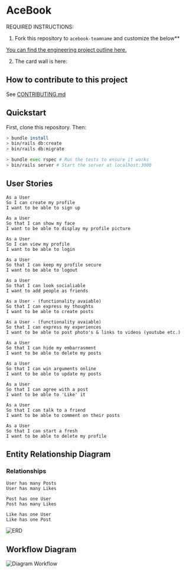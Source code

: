 # AceBook

REQUIRED INSTRUCTIONS:

1. Fork this repository to `acebook-teamname` and customize
the below**

[You can find the engineering project outline here.](https://github.com/makersacademy/course/tree/master/engineering_projects/rails)

2. The card wall is here: <please update>

## How to contribute to this project
See [CONTRIBUTING.md](CONTRIBUTING.md)

## Quickstart

First, clone this repository. Then:

```bash
> bundle install
> bin/rails db:create
> bin/rails db:migrate

> bundle exec rspec # Run the tests to ensure it works
> bin/rails server # Start the server at localhost:3000
```

## User Stories
```
As a User
So I can create my profile
I want to be able to sign up
```
```
As a User
So that I can show my face
I want to be able to display my profile picture
```
```
As a User
So I can view my profile
I want to be able to login
```
```
As a User
So that I can keep my profile secure
I want to be able to logout
```
```
As a User
So that I can look socialiable
I want to add people as friends
```
```
As a User - (functionality avaiable)
So that I can express my thoughts
I want to be able to create posts
```
```
As a User - (functionality avaiable)
So that I can express my experiences
I want to be able to post photo's & links to videos (youtube etc.)
```
```
As a User
So that I can hide my embarrasment
I want to be able to delete my posts
```
```
As a User
So that I can win arguments online
I want to be able to update my posts
```
```
As a User
So that I can agree with a post
I want to be able to 'Like' it
```
```
As a User
So that I can talk to a friend
I want to be able to comment on their posts
```
```
As a User
So that I can start a fresh
I want to be able to delete my profile
```

## Entity Relationship Diagram
### Relationships
```
User has many Posts
User has many Likes
```
```
Post has one User
Post has many Likes
```
```
Like has one User
Like has one Post
```

![ERD](https://i.ibb.co/qr3GJGh/Screenshot-2020-06-02-at-13-52-13.png)


## Workflow Diagram

![Diagram Workflow](https://github.com/cmb84scd/acebook-HoneyBunnies/blob/master/images/Untitled%20Diagram-2.png)
